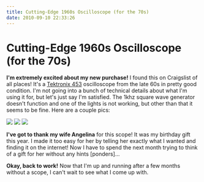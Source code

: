 ```yaml
---
title: Cutting-Edge 1960s Oscilloscope (for the 70s)
date: 2010-09-10 22:33:26
---
```


# Cutting-Edge 1960s Oscilloscope (for the 70s)

__I'm extremely excited about my new purchase!__  I found this on Craigslist of all places!  It's a [Tektronix 453](http://www.diyguitarist.com/TestEquipment/Tektronix453.htm) oscilloscope from the late 60s in pretty good condition.  I'm not going into a bunch of technical details about what I'm using it for, but let's just say I'm satisfied.  The 1khz square wave generator doesn't function and one of the lights is not working, but other than that it seems to be fine. Here are a couple pics:

<div class="text-center img-medium img-border">

[![](probe_thumb.jpg)](probe.jpg)
[![](canned-3.5mhz_thumb.jpg)](canned-3.5mhz.jpg)
[![](tektronix_cutting_edge_thumb.jpg)](tektronix_cutting_edge.jpg)

</div>

__I've got to thank my wife Angelina__ for this scope!  It was my birthday gift this year.  I made it too easy for her by telling her exactly what I wanted and finding it on the internet!  Now I have to spend the next month trying to think of a gift for her without any hints [ponders]...

__Okay, back to work!__ Now that I'm up and running after a few months without a scope, I can't wait to see what I come up with.